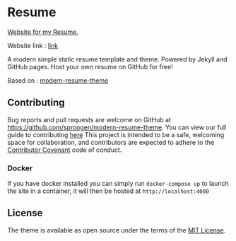 # Resume
<u>Website for my Resume.</u>

Website link : [link](https://vinayak19th.github.io/)


A modern simple static resume template and theme. Powered by Jekyll and GitHub pages. Host your own resume on GitHub for free!

Based on : [modern-resume-theme](https://github.com/sproogen/modern-resume-theme)

## Contributing

Bug reports and pull requests are welcome on GitHub at https://github.com/sproogen/modern-resume-theme. You can view our full guide to contributing [here](https://github.com/sproogen/modern-resume-theme/blob/master/CONTRIBUTING.md)
This project is intended to be a safe, welcoming space for collaboration, and contributors are expected to adhere to the [Contributor Covenant](http://contributor-covenant.org) code of conduct.


### Docker

If you have docker installed you can simply run `docker-compose up` to launch the site in a container, it will then be hosted at `http://localhost:4000`

## License

The theme is available as open source under the terms of the [MIT License](https://opensource.org/licenses/MIT).
